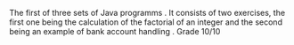 The first of three sets of Java programms . It consists of two exercises, 
the first one being the calculation of the factorial of an integer and 
the second being an example of bank account handling .
Grade 10/10
